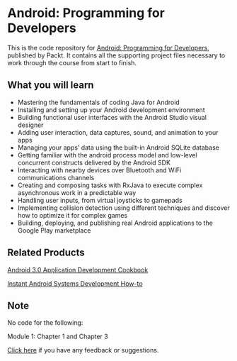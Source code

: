 # Android: Programming for Developers

This is the code repository for [Android: Programming for Developers](https://www.packtpub.com/application-development/android-programming-developers?utm_source=github&utm_medium=repository&utm_campaign=9781787123694), published by Packt. It contains all the supporting project files necessary to work through the course from start to finish.

## What you will learn
* Mastering the fundamentals of coding Java for Android
* Installing and setting up your Android development environment
* Building functional user interfaces with the Android Studio visual designer
* Adding user interaction, data captures, sound, and animation to your apps
* Managing your apps’ data using the built-in Android SQLite database
* Getting familiar with the android process model and low-level concurrent constructs delivered by the Android SDK
* Interacting with nearby devices over Bluetooth and WiFi communications channels
* Creating and composing tasks with RxJava to execute complex asynchronous work in a predictable way
* Handling user inputs, from virtual joysticks to gamepads
* Implementing collision detection using different techniques and discover how to optimize it for complex games
* Building, deploying, and publishing real Android applications to the Google Play marketplace

## Related Products

[Android 3.0 Application Development Cookbook](https://www.packtpub.com/application-development/android-30-application-development-cookbook?utm_source=github&utm_medium=repository&utm_campaign=9781849512947)

[Instant Android Systems Development How-to](https://www.packtpub.com/application-development/instant-android-systems-development-how-instant?utm_source=github&utm_medium=repository&utm_campaign=9781849519762)

## Note

No code for the following:

Module 1:
Chapter 1 and Chapter 3

[Click here](https://docs.google.com/forms/d/e/1FAIpQLSe5qwunkGf6PUvzPirPDtuy1Du5Rlzew23UBp2S-P3wB-GcwQ/viewform) if you have any feedback or suggestions.
